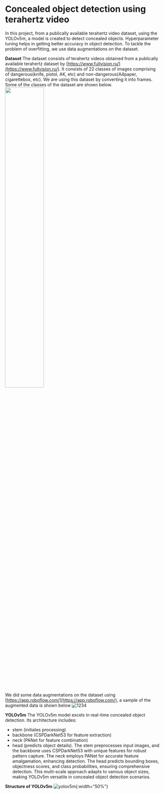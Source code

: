 # Concealed object detection using terahertz video

In this project, from a publically available terahertz video dataset, using the YOLOv5m, a model is created to detect concealed objects. Hyperparameter tuning helps in getting better accuracy in object detection. To tackle the problem of overfitting, we use data augmentations on the dataset.


**Dataset**
The dataset consists of terahertz videos obtained from a publically available terahertz dataset by [https://www.fullvision.ru/](https://www.fullvision.ru/). It consists of 22 classes of images comprising of dangerous(knife, pistol, AK, etc) and non-dangerous(A4paper, cigarettebox, etc). We are using this dataset by converting it into frames. Some of the classes of the dataset are shown below.
<img src="https://github.com/LakshmySanthosh/concealedObjectDetectionTerahertz/assets/121610033/1db3bbb7-f168-444a-a0ba-78489f940a4a" width="50%">

We did some data augmentations on the dataset using [https://app.roboflow.com/](https://app.roboflow.com/), a sample of the augmented data is shown below
![1234](https://github.com/LakshmySanthosh/concealedObjectDetectionTerahertz/assets/121610033/5fe5c9f0-a478-4a20-834d-7c92a0b8db04)


**YOLOv5m**
The YOLOv5m model excels in real-time concealed object detection. Its architecture includes:
- stem (initiates processing)
- backbone (CSPDarkNet53 for feature extraction)
- neck (PANet for feature combination)
- head (predicts object details).
The stem preprocesses input images, and the backbone uses CSPDarkNet53 with unique features for robust pattern capture. The neck employs PANet for accurate feature amalgamation, enhancing detection. The head predicts bounding boxes, objectness scores, and class probabilities, ensuring comprehensive detection. This multi-scale approach adapts to various object sizes, making YOLOv5m versatile in concealed object detection scenarios.

**Structure of YOLOv5m**
![yolov5m](https://github.com/LakshmySanthosh/concealedObjectDetectionTerahertz/assets/121610033/265a81d0-e913-4b1a-a721-60fdab2f920c){:width="50%"}



